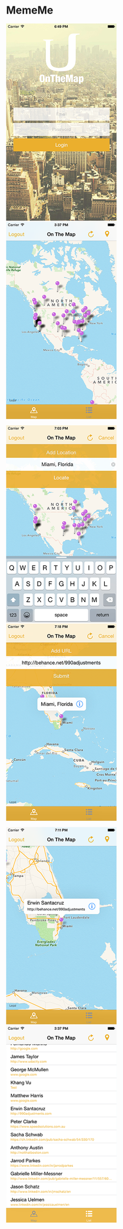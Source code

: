 # MemeMe 

![screenshot01](https://raw.githubusercontent.com/990adjustments/OnTheMap/master/ScreenShots/iOS-Simulator-Screen-Shot-01.png)    ![screenshot02](https://raw.githubusercontent.com/990adjustments/OnTheMap/master/ScreenShots/iOS-Simulator-Screen-Shot-02.png)

![screenshot01](https://raw.githubusercontent.com/990adjustments/OnTheMap/master/ScreenShots/iOS-Simulator-Screen-Shot-03.png)    ![screenshot03](https://raw.githubusercontent.com/990adjustments/OnTheMap/master/ScreenShots/iOS-Simulator-Screen-Shot-04.png)

![screenshot03](https://raw.githubusercontent.com/990adjustments/OnTheMap/master/ScreenShots/iOS-Simulator-Screen-Shot-05.png)    ![screenshot03](https://raw.githubusercontent.com/990adjustments/OnTheMap/master/ScreenShots/iOS-Simulator-Screen-Shot-06.png)


